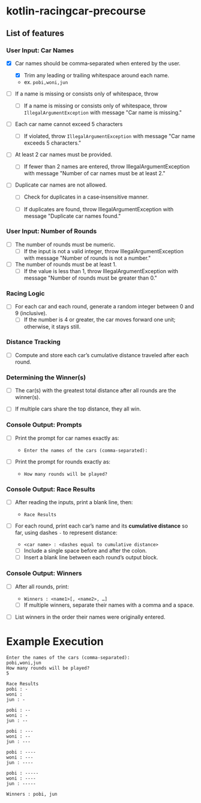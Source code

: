 # kotlin-racingcar-precourse

## List of features

### User Input: Car Names
- [x] Car names should be comma‑separated when entered by the user.
    - [x] Trim any leading or trailing whitespace around each name.
    - ex. `pobi,woni,jun`

- [ ] If a name is missing or consists only of whitespace, throw
    - [ ] If a name is missing or consists only of whitespace, throw `IllegalArgumentException` with message "Car name is missing."

- [ ] Each car name cannot exceed 5 characters
    - [ ]  If violated, throw `IllegalArgumentException` with message "Car name exceeds 5 characters."

- [ ] At least 2 car names must be provided.
    - [ ]  If fewer than 2 names are entered, throw IllegalArgumentException with message "Number of car names must be at least 2."

- [ ] Duplicate car names are not allowed.
    - [ ] Check for duplicates in a case‑insensitive manner.
    - [ ] If duplicates are found, throw IllegalArgumentException with message "Duplicate car names found."


### User Input: Number of Rounds
- [ ] The number of rounds must be numeric.
    - [ ] If the input is not a valid integer, throw IllegalArgumentException with message "Number of rounds is not a number."

- [ ] The number of rounds must be at least 1.
    - [ ]  If the value is less than 1, throw IllegalArgumentException with message "Number of rounds must be greater than 0."

### Racing Logic
- [ ] For each car and each round, generate a random integer between 0 and 9 (inclusive).
    - [ ] If the number is 4 or greater, the car moves forward one unit; otherwise, it stays still.

### Distance Tracking
- [ ] Compute and store each car’s cumulative distance traveled after each round.

### Determining the Winner(s)
- [ ] The car(s) with the greatest total distance after all rounds are the winner(s).

- [ ] If multiple cars share the top distance, they all win.

### Console Output: Prompts
- [ ]  Print the prompt for car names exactly as:
    - `Enter the names of the cars (comma-separated):`

- [ ]  Print the prompt for rounds exactly as:
    - `How many rounds will be played?`

### Console Output: Race Results
- [ ] After reading the inputs, print a blank line, then:
    - `Race Results`

- [ ] For each round, print each car’s name and its **cumulative distance** so far, using dashes `-` to represent distance:
    - `<car name> : <dashes equal to cumulative distance>`
    - [ ] Include a single space before and after the colon.
    - [ ] Insert a blank line between each round’s output block.

### Console Output: Winners
- [ ] After all rounds, print:
    - `Winners : <name1>[, <name2>, …]`
    - [ ] If multiple winners, separate their names with a comma and a space.
- [ ] List winners in the order their names were originally entered.


# Example Execution
```
Enter the names of the cars (comma-separated):
pobi,woni,jun
How many rounds will be played?
5

Race Results
pobi : -
woni : 
jun : -

pobi : --
woni : -
jun : --

pobi : ---
woni : --
jun : ---

pobi : ----
woni : ---
jun : ----

pobi : -----
woni : ----
jun : -----

Winners : pobi, jun

```
